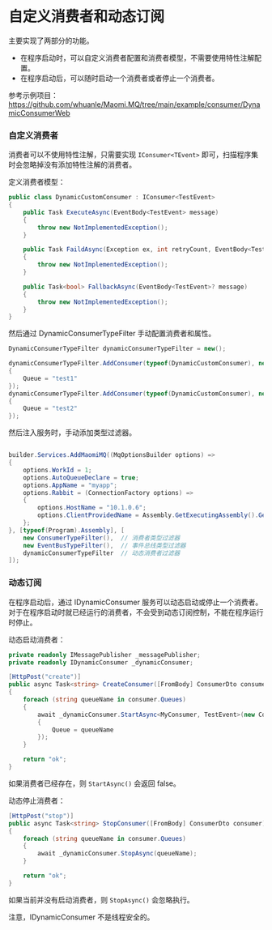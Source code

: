 # 自定义消费者和动态订阅

主要实现了两部分的功能。

* 在程序启动时，可以自定义消费者配置和消费者模型，不需要使用特性注解配置。
* 在程序启动后，可以随时启动一个消费者或者停止一个消费者。



参考示例项目：https://github.com/whuanle/Maomi.MQ/tree/main/example/consumer/DynamicConsumerWeb



### 自定义消费者

消费者可以不使用特性注解，只需要实现 `IConsumer<TEvent>` 即可，扫描程序集时会忽略掉没有添加特性注解的消费者。

定义消费者模型：

```csharp
public class DynamicCustomConsumer : IConsumer<TestEvent>
{
    public Task ExecuteAsync(EventBody<TestEvent> message)
    {
        throw new NotImplementedException();
    }

    public Task FaildAsync(Exception ex, int retryCount, EventBody<TestEvent>? message)
    {
        throw new NotImplementedException();
    }

    public Task<bool> FallbackAsync(EventBody<TestEvent>? message)
    {
        throw new NotImplementedException();
    }
}
```



然后通过 DynamicConsumerTypeFilter 手动配置消费者和属性。

```csharp
DynamicConsumerTypeFilter dynamicConsumerTypeFilter = new();

dynamicConsumerTypeFilter.AddConsumer(typeof(DynamicCustomConsumer), new ConsumerOptions
{
	Queue = "test1"
});
dynamicConsumerTypeFilter.AddConsumer(typeof(DynamicCustomConsumer), new ConsumerOptions
{
	Queue = "test2"
});
```



然后注入服务时，手动添加类型过滤器。



```csharp

builder.Services.AddMaomiMQ((MqOptionsBuilder options) =>
{
	options.WorkId = 1;
	options.AutoQueueDeclare = true;
	options.AppName = "myapp";
	options.Rabbit = (ConnectionFactory options) =>
	{
		options.HostName = "10.1.0.6";
		options.ClientProvidedName = Assembly.GetExecutingAssembly().GetName().Name;
	};
}, [typeof(Program).Assembly], [
    new ConsumerTypeFilter(),  // 消费者类型过滤器
    new EventBusTypeFilter(),  // 事件总线类型过滤器
    dynamicConsumerTypeFilter  // 动态消费者过滤器
]);
```



### 动态订阅

在程序启动后，通过 IDynamicConsumer 服务可以动态启动或停止一个消费者。对于在程序启动时就已经运行的消费者，不会受到动态订阅控制，不能在程序运行时停止。



动态启动消费者：

```csharp
private readonly IMessagePublisher _messagePublisher;
private readonly IDynamicConsumer _dynamicConsumer;

[HttpPost("create")]
public async Task<string> CreateConsumer([FromBody] ConsumerDto consumer)
{
	foreach (string queueName in consumer.Queues)
	{
		await _dynamicConsumer.StartAsync<MyConsumer, TestEvent>(new ConsumerOptions
		{
			Queue = queueName
		});
	}

	return "ok";
}
```



如果消费者已经存在，则 `StartAsync()` 会返回 false。



动态停止消费者：

```csharp
[HttpPost("stop")]
public async Task<string> StopConsumer([FromBody] ConsumerDto consumer)
{
	foreach (string queueName in consumer.Queues)
	{
		await _dynamicConsumer.StopAsync(queueName);
	}

	return "ok";
}
```



如果当前并没有启动消费者，则 `StopAsync()` 会忽略执行。



注意，IDynamicConsumer 不是线程安全的。
